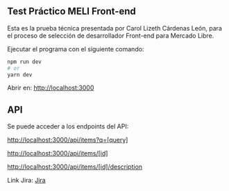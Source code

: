 ## Test Práctico MELI Front-end

Esta es la prueba técnica presentada por Carol Lizeth Cárdenas León, para el proceso de selección de desarrollador Front-end para Mercado Libre.

Ejecutar el programa con el siguiente comando: 

```bash
npm run dev
# or
yarn dev
```

Abrir en:  [http://localhost:3000](http://localhost:3000)

## API

Se puede acceder a los endpoints del API: 

[http://localhost:3000/api/items?q=[query]](http://localhost:3000/api/items?q=)

[http://localhost:3000/api/items/[id]](http://localhost:3000/api/items/)

[http://localhost:3000/api/items/[id]/description](http://localhost:3000/api/items/[id]/description)


Link Jira: [Jira](https://linea-ancestral.atlassian.net/jira/software/projects/MELI/boards/5)